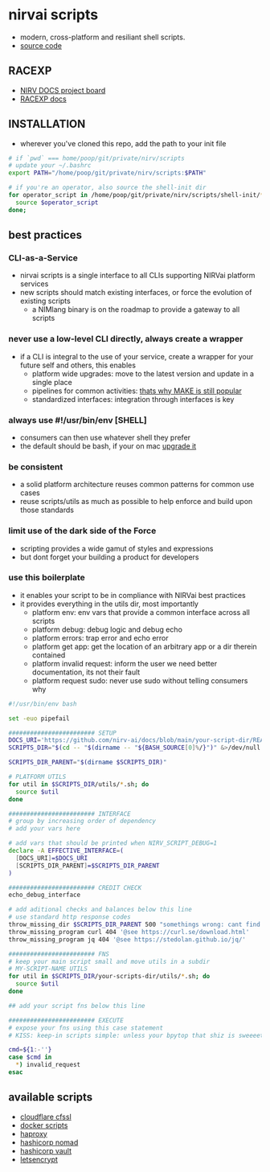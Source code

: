 # nirvai scripts

- modern, cross-platform and resiliant shell scripts.
- [source code](https://github.com/nirv-ai/scripts)

## RACEXP

- [NIRV DOCS project board](https://github.com/orgs/nirv-ai/projects/6/views/1?filterQuery=repo%3A%22nirv-ai%2Fdocs%22)
- [RACEXP docs](https://github.com/noahehall/theBookOfNoah/blob/master/0current/architectural%20thinking/0racexp.md)

## INSTALLATION

- wherever you've cloned this repo, add the path to your init file

```sh
# if `pwd` === home/poop/git/private/nirv/scripts
# update your ~/.bashrc
export PATH="/home/poop/git/private/nirv/scripts:$PATH"

# if you're an operator, also source the shell-init dir
for operator_script in /home/poop/git/private/nirv/scripts/shell-init/*.sh; do
  source $operator_script
done;

```

## best practices

### CLI-as-a-Service

- nirvai scripts is a single interface to all CLIs supporting NIRVai platform services
- new scripts should match existing interfaces, or force the evolution of existing scripts
  - a NIMlang binary is on the roadmap to provide a gateway to all scripts

### never use a low-level CLI directly, always create a wrapper

- if a CLI is integral to the use of your service, create a wrapper for your future self and others, this enables
  - platform wide upgrades: move to the latest version and update in a single place
  - pipelines for common activities: [thats why MAKE is still popular](https://www.cs.tufts.edu/comp/15/reference/make/makefile.pdf)
  - standardized interfaces: integration through interfaces is key

### always use #!/usr/bin/env [SHELL]

- consumers can then use whatever shell they prefer
- the default should be bash, if your on mac [upgrade it](https://itnext.io/upgrading-bash-on-macos-7138bd1066ba)

### be consistent

- a solid platform architecture reuses common patterns for common use cases
- reuse scripts/utils as much as possible to help enforce and build upon those standards

### limit use of the dark side of the Force

- scripting provides a wide gamut of styles and expressions
- but dont forget your building a product for developers

### use this boilerplate

- it enables your script to be in compliance with NIRVai best practices
- it provides everything in the utils dir, most importantly
  - platform env: env vars that provide a common interface across all scripts
  - platform debug: debug logic and debug echo
  - platform errors: trap error and echo error
  - platform get app: get the location of an arbitrary app or a dir therein contained
  - platform invalid request: inform the user we need better documentation, its not their fault
  - platform request sudo: never use sudo without telling consumers why

```sh
#!/usr/bin/env bash

set -euo pipefail

######################## SETUP
DOCS_URI='https://github.com/nirv-ai/docs/blob/main/your-script-dir/README.md'
SCRIPTS_DIR="$(cd -- "$(dirname -- "${BASH_SOURCE[0]%/}")" &>/dev/null && pwd)"

SCRIPTS_DIR_PARENT="$(dirname $SCRIPTS_DIR)"

# PLATFORM UTILS
for util in $SCRIPTS_DIR/utils/*.sh; do
  source $util
done

######################## INTERFACE
# group by increasing order of dependency
# add your vars here

# add vars that should be printed when NIRV_SCRIPT_DEBUG=1
declare -A EFFECTIVE_INTERFACE=(
  [DOCS_URI]=$DOCS_URI
  [SCRIPTS_DIR_PARENT]=$SCRIPTS_DIR_PARENT
)

######################## CREDIT CHECK
echo_debug_interface

# add aditional checks and balances below this line
# use standard http response codes
throw_missing_dir $SCRIPTS_DIR_PARENT 500 "somethings wrong: cant find myself in filesystem"
throw_missing_program curl 404 '@see https://curl.se/download.html'
throw_missing_program jq 404 '@see https://stedolan.github.io/jq/'

######################## FNS
# keep your main script small and move utils in a subdir
# MY-SCRIPT-NAME UTILS
for util in $SCRIPTS_DIR/your-scripts-dir/utils/*.sh; do
  source $util
done

## add your script fns below this line

######################## EXECUTE
# expose your fns using this case statement
# KISS: keep-in scripts simple: unless your bpytop that shiz is sweeeet

cmd=${1:-''}
case $cmd in
  *) invalid_request
esac
```

## available scripts

- [cloudflare cfssl](../cfssl/README.md)
- [docker scripts](../docker/README.md)
- [haproxy](../haproxy/README.md)
- [hashicorp nomad](../nomad/README.md)
- [hashicorp vault](../vault/README.md)
- [letsencrypt](../letsencrypt/README.md)
